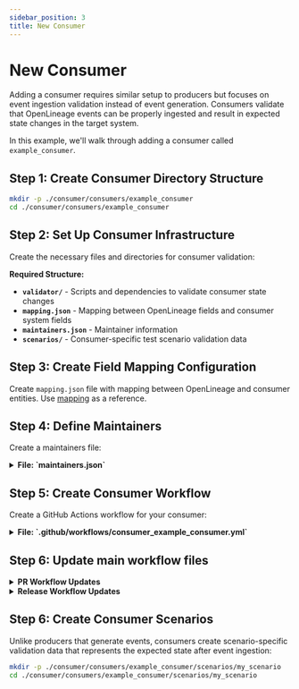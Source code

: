 ```yaml
---
sidebar_position: 3
title: New Consumer
---
```


# New Consumer

Adding a consumer requires similar setup to producers but focuses on event ingestion validation instead of event generation. Consumers validate that OpenLineage events can be properly ingested and result in expected state changes in the target system.

In this example, we'll walk through adding a consumer called `example_consumer`.

## Step 1: Create Consumer Directory Structure

```bash
mkdir -p ./consumer/consumers/example_consumer
cd ./consumer/consumers/example_consumer
```

## Step 2: Set Up Consumer Infrastructure
Create the necessary files and directories for consumer validation:

**Required Structure:**
- **`validator/`** - Scripts and dependencies to validate consumer state changes
- **`mapping.json`** - Mapping between OpenLineage fields and consumer system fields
- **`maintainers.json`** - Maintainer information
- **`scenarios/`** - Consumer-specific test scenario validation data


## Step 3: Create Field Mapping Configuration
Create `mapping.json` file with mapping between OpenLineage and consumer entities. Use [mapping](../structure.md#mapping) as a reference.

## Step 4: Define Maintainers
Create a maintainers file:

<details>
<summary><strong>File: `maintainers.json`</strong></summary>

```json
[
  {
    "type": "maintainer",
    "github-name": "your_github_user",
    "email": "your.email@example.com",
    "link": ""
  }
]
```

</details>

## Step 5: Create Consumer Workflow
Create a GitHub Actions workflow for your consumer:

<details>
<summary><strong>File: `.github/workflows/consumer_example_consumer.yml`</strong></summary>

```yaml
name: Example Consumer

on:
  workflow_call:
    secrets:
      # Add any required secrets for your consumer
      secret1:
        required: true
    inputs:
      input1:
        description: "example input"
        type: string

permissions:
  contents: read

jobs:
  run-example-consumer-tests:
    runs-on: ubuntu-latest
    steps:
    - uses: actions/checkout@v4
    
    - name: Set up Python 3.11
      uses: actions/setup-python@v5
      with:
        python-version: "3.11"
    
    
    - name: Start Consumer Instance 
      run: |
        # Start consumer instance, as many consumers are services that do not need starting up, this one is optional
    
    - name: Run consumer validation
      run: |
        # We don't have standardized step to validate the Consumer API as they have different structures
        # This step should produce report file.
    
    - name: Terminate consumer instance
      run: |
        # Terminate consumer instance, as many consumers are services that do not need starting up, this one is optional
    
    - uses: actions/upload-artifact@v4
      with:
        name: example-consumer-report
        path: example-consumer-report.json
        retention-days: 1
```

</details>


## Step 6: Update main workflow files

<details>
<summary><strong>PR Workflow Updates</strong></summary>

```yaml
  initialize_workflow:
    outputs:
    # ...  
      run_consumer: ${{ steps.get-changed.outputs.example_consumer_changed }}
    steps:
       - name: get changed files
         id: get-changed
         run: |
          # ...
          example_consumer=$(check_path "consumer/example_consumer/" "example_consumer_changed")
          
          if [[ $scenarios || $dataplex || $spark_dataproc || $example_consumer ]]; then
              echo "any_changed=true" >> $GITHUB_OUTPUT
          fi
   

  example_consumer:
    needs: 
      - initialize_workflow
      - scenarios
    if: ${{ needs.initialize_workflow.outputs.run_example_consumer == 'true' }}
    uses: ./.github/workflows/consumer_example_consumer.yml
    secrets:
      secret1: ${{ secrets.SECRET1 }}
    with:
      input1: ""

  collect-and-compare-reports:
    needs:
      # ... other consumers
      - example_consumer

```
</details>

<details>
<summary><strong>Release Workflow Updates</strong></summary>

```yaml
on:
  workflow_dispatch:
    inputs:
       #...
      example_consumer_matrix:
        description: 'Overwrite matrix for example_consumer tests'
        required: false
jobs:
  initialize_workflow:
    outputs:
      # ...
      run_example_consumer: ${{ github.event.inputs.run_example_consumer || 'true' }}
    steps:
      - name: set-matrix-values
        id: set-matrix-values
        run: |
          # ...
          echo "example_consumer_matrix=$(get_matrix example_consumer)" >> $GITHUB_OUTPUT
           
  spark-dataproc:
    needs: initialize_workflow
    if: ${{ needs.initialize_workflow.outputs.run_example_consumer == 'true' }}
    uses: ./.github/workflows/consumer_example_consumer.yml
    strategy:
      matrix: ${{ fromJson(needs.initialize_workflow.outputs.<produce_name>_matrix) }}
    secrets:
      secret1: ${{ secrets.SECRET1 }}
    with:
      input1: ""

      
  collect-and-compare-reports:
    needs:
      # ... other consumers
      - <produce_name>
```
</details>





## Step 6: Create Consumer Scenarios
Unlike producers that generate events, consumers create scenario-specific validation data that represents the expected state after event ingestion:

```bash
mkdir -p ./consumer/consumers/example_consumer/scenarios/my_scenario
cd ./consumer/consumers/example_consumer/scenarios/my_scenario
```




